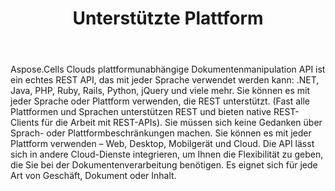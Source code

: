﻿---
title: Unterstützte Plattform
second_title: Aspose.Cells Cloud Documen
type: docs
url: /de/supported-platforms/
description: Aspose.Cells Cloud unterstützt Excel zum Erstellen, Konvertieren, Zusammenführen, Teilen, Schützen, für den Betrieb innerer Objekte usw
weight: 50
---
Aspose.Cells Clouds plattformunabhängige Dokumentenmanipulation API ist ein echtes REST API, das mit jeder Sprache verwendet werden kann: .NET, Java, PHP, Ruby, Rails, Python, jQuery und viele mehr. Sie können es mit jeder Sprache oder Plattform verwenden, die REST unterstützt. (Fast alle Plattformen und Sprachen unterstützen REST und bieten native REST-Clients für die Arbeit mit REST-APIs). Sie müssen sich keine Gedanken über Sprach- oder Plattformbeschränkungen machen. Sie können es mit jeder Plattform verwenden – Web, Desktop, Mobilgerät und Cloud. Die API lässt sich in andere Cloud-Dienste integrieren, um Ihnen die Flexibilität zu geben, die Sie bei der Dokumentenverarbeitung benötigen. Es eignet sich für jede Art von Geschäft, Dokument oder Inhalt.


